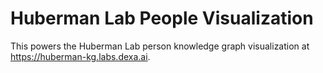 # Huberman Lab People Visualization

This powers the Huberman Lab person knowledge graph visualization at <https://huberman-kg.labs.dexa.ai>.
